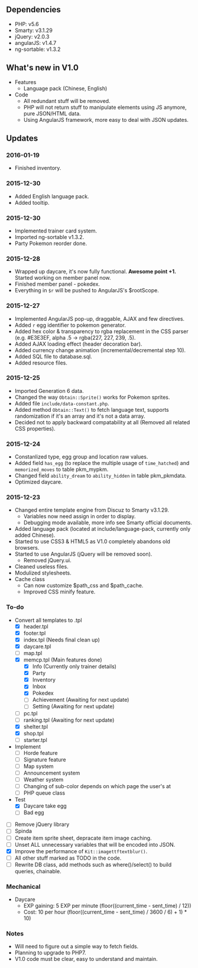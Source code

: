 ## Dependencies
* PHP: v5.6
* Smarty: v3.1.29
* jQuery: v2.0.3
* angularJS: v1.4.7
* ng-sortable: v1.3.2

## What's new in V1.0
* Features
  * Language pack (Chinese, English)
* Code
  * All redundant stuff will be removed.
  * PHP will not return stuff to manipulate elements using JS anymore, pure JSON/HTML data.
  * Using AngularJS framework, more easy to deal with JSON updates.

## Updates

### 2016-01-19
* Finished inventory.

### 2015-12-30
* Added English language pack.
* Added tooltip.

### 2015-12-30
* Implemented trainer card system.
* Imported ng-sortable v1.3.2.
* Party Pokemon reorder done.

### 2015-12-28
* Wrapped up daycare, it's now fully functional. **Awesome point +1.** Started working on member panel now.
* Finished member panel - pokedex.
* Everything in `$r` will be pushed to AngularJS's $rootScope.

### 2015-12-27
* Implemented AngularJS pop-up, draggable, AJAX and few directives.
* Added `r` egg identifier to pokemon generator.
* Added hex color & transparency to rgba replacement in the CSS parser (e.g. #E3E3EF, alpha .5 -> rgba(227, 227, 239, .5).
* Added AJAX loading effect (header decoration bar).
* Added currency change animation (incremental/decremental step 10).
* Added SQL file to database.sql.
* Added resource files.

### 2015-12-25
* Imported Generation 6 data.
* Changed the way `Obtain::Sprite()` works for Pokemon sprites.
* Added file `include/data-constant.php`.
* Added method `Obtain::Text()` to fetch language text, supports randomization if it's an array and it's not a data array.
* Decided not to apply backward compatability at all (Removed all related CSS properties).

### 2015-12-24
* Constanlized type, egg group and location raw values.
* Added field `has_egg` (to replace the multiple usage of `time_hatched`) and `memorized_moves` to table pkm_mypkm.
* Changed field `ability_dream` to `ability_hidden` in table pkm_pkmdata.
* Optimized daycare.

### 2015-12-23
* Changed entire template engine from Discuz to Smarty v3.1.29.
  * Variables now need assign in order to display.
  * Debugging mode available, more info see Smarty official documents.
* Added language pack (located at include/language-pack, currently only added Chinese).
* Started to use CSS3 & HTML5 as V1.0 completely abandons old browsers.
* Started to use AngularJS (jQuery will be removed soon).
  * Removed jQuery.ui.
* Cleaned useless files.
* Modulized stylesheets.
* Cache class
  * Can now customize $path_css and $path_cache.
  * Improved CSS minify feature.

### To-do
- Convert all templates to .tpl
  - [x] header.tpl
  - [x] footer.tpl
  - [x] index.tpl (Needs final clean up)
  - [x] daycare.tpl
  - [ ] map.tpl
  - [x] memcp.tpl (Main features done)
    - [x] Info (Currently only trainer details)
    - [x] Party
    - [x] Inventory
    - [x] Inbox
    - [x] Pokedex
    - [ ] Achievement (Awaiting for next update)
    - [ ] Setting (Awaiting for next update)
  - [ ] pc.tpl
  - [ ] ranking.tpl (Awaiting for next update)
  - [x] shelter.tpl
  - [x] shop.tpl
  - [ ] starter.tpl
- Implement
  - [ ] Horde feature
  - [ ] Signature feature
  - [ ] Map system
  - [ ] Announcement system
  - [ ] Weather system
  - [ ] Changing of sub-color depends on which page the user's at
  - [ ] PHP queue class
- Test
  - [x] Daycare take egg
  - [ ] Bad egg
- [ ] Remove jQuery library
- [ ] Spinda
- [ ] Create item sprite sheet, depracate item image caching.
- [ ] Unset ALL unnecessary variables that will be encoded into JSON.
- [x] Improve the performance of `Kit::imagettftextblur()`.
- [ ] All other stuff marked as TODO in the code.
- [ ] Rewrite DB class, add methods such as where()/select() to build queries, chainable.

### Mechanical
* Daycare
  * EXP gaining: 5 EXP per minute (floor((current_time - sent_time) / 12))
  * Cost: 10 per hour (floor((current_time - sent_time) / 3600 / 6) + 1) * 10)
 
### Notes
* Will need to figure out a simple way to fetch fields.
* Planning to upgrade to PHP7.
* V1.0 code must be clear, easy to understand and maintain.